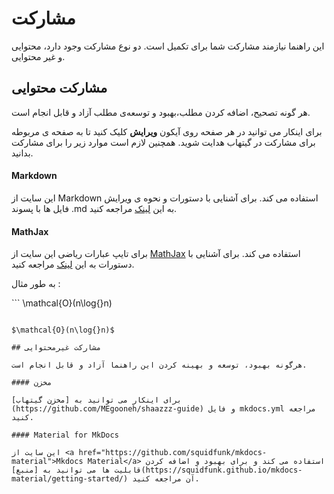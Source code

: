 # مشارکت

این راهنما نیازمند مشارکت شما برای تکمیل است. دو نوع مشارکت وجود دارد، محتوایی و غیر محتوایی.

## مشارکت محتوایی 

هر گونه تصحیح، اضافه کردن مطلب،بهبود و توسعه‌ی مطلب آزاد و قابل انجام است.

برای اینکار می توانید در هر صفحه روی آیکون <b>ویرایش</b> کلیک کنید تا به صفحه ی مربوطه برای مشارکت در گیتهاب هدایت شوید. همچنین لازم است موارد زیر را برای مشارکت بدانید.

#### Markdown

این سایت از Markdown استفاده می کند. برای آشنایی با دستورات و نحوه ی ویرایش فایل ها با پسوند .md به این [لینک](https://www.markdownguide.org/basic-syntax/) مراجعه کنید.

#### MathJax

برای تایپ عبارات ریاضی این سایت از [MathJax](https://www.mathjax.org/) استفاده می کند. برای آشنایی با دستورات به این [لینک](https://jojozhuang.github.io/tutorial/mathjax-cheat-sheet-for-mathematical-notation/) مراجعه کنید.

به طور مثال :

‍‍‍```
\mathcal{O}(n\log{}n)
```

$\mathcal{O}(n\log{}n)$

## مشارکت غیرمحتوایی

هرگونه بهبود، توسعه و بهینه کردن این راهنما آزاد و قابل انجام است.

#### مخزن

برای اینکار می توانید به [مخزن گیتهاب](https://github.com/MEgooneh/shaazzz-guide) و فایل mkdocs.yml مراجعه کنید.

#### Material for MkDocs

این سایت از <a href="https://github.com/squidfunk/mkdocs-material">Mkdocs Material</a> استفاده می کند و برای بهبود و اضافه کردن قابلیت ها می توانید به [منبع](https://squidfunk.github.io/mkdocs-material/getting-started/) آن مراجعه کنید.
